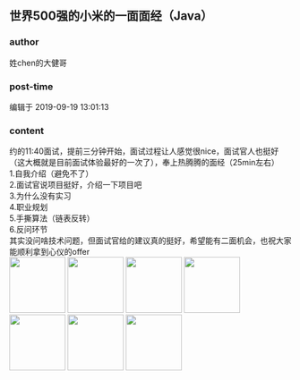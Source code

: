## 世界500强的小米的一面面经（Java）
### author 
姓chen的大健哥
### post-time 

编辑于  2019-09-19 13:01:13
### content 
<div class="post-topic-des nc-post-content">
 <div>
  约的11:40面试，提前三分钟开始，面试过程让人感觉很nice，面试官人也挺好（这大概就是目前面试体验最好的一次了），奉上热腾腾的面经（25min左右）
 </div>
 <div>
  1.自我介绍（避免不了）
 </div>
 <div>
  2.面试官说项目挺好，介绍一下项目吧
 </div>
 <div>
  3.为什么没有实习
 </div>
 <div>
  4.职业规划
 </div>
 <div>
  5.手撕算法（链表反转）
 </div>
 <div>
  6.反问环节
 </div>
 <div>
  其实没问啥技术问题，但面试官给的建议真的挺好，希望能有二面机会，也祝大家能顺利拿到心仪的offer
 </div>
 <div>
  <img data-card-emoji="[来个offer]" height="100px" src="https://uploadfiles.nowcoder.com/images/20191018/63_1571399293050_586E508F161F26CE94633729AC56C602" width="100px"/>
  <img data-card-emoji="[成功上岸]" height="100px" src="https://uploadfiles.nowcoder.com/images/20191018/63_1571399271580_F19C9085129709EE14D013BE869DF69B" width="100px"/>
  <img data-card-emoji="[大厂offer]" height="100px" src="https://uploadfiles.nowcoder.com/images/20191018/63_1571399099182_C00B57557743E709B8B96933432E0DFA" width="100px"/>
  <img data-card-emoji="[消灭0offer]" height="100px" src="https://uploadfiles.nowcoder.com/images/20191018/63_1571398983749_602E8F042F463DC47EBFDF6A94ED5A6D" width="100px"/>
  <img data-card-emoji="[offer+1]" height="100px" src="https://uploadfiles.nowcoder.com/images/20191018/63_1571398958756_9EB9CD58B9EA5E04C890326B5C1F471F" width="100px"/>
  <img data-card-emoji="[offer喷雾]" height="100px" src="https://uploadfiles.nowcoder.com/images/20191018/63_1571400689607_FACA62335A2F96EC59D0D0949B44817B" width="100px"/>
  <img data-card-emoji="[offer喷雾]" height="100px" src="https://uploadfiles.nowcoder.com/images/20191018/63_1571400689607_FACA62335A2F96EC59D0D0949B44817B" width="100px"/>
  <br/>
 </div>
</div>
